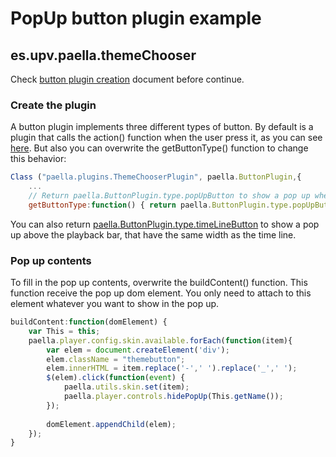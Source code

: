 ---
---

# PopUp button plugin example

## es.upv.paella.themeChooser

Check [button plugin creation](button_plugin.md) document before continue.

### Create the plugin

A button plugin implements three different types of button. By default is a plugin that calls the
action() function when the user press it, as you can see [here](button_plugin.md). But also you can
overwrite the getButtonType() function to change this behavior:

```javascript
Class ("paella.plugins.ThemeChooserPlugin", paella.ButtonPlugin,{
	...
	// Return paella.ButtonPlugin.type.popUpButton to show a pop up when the user press the button	
	getButtonType:function() { return paella.ButtonPlugin.type.popUpButton; },
```

You can also return [paella.ButtonPlugin.type.timeLineButton](timeline_plugin.md) to show a pop up above the playback bar,
that have the same width as the time line.

### Pop up contents

To fill in the pop up contents, overwrite the buildContent() function. This function receive the pop up
dom element. You only need to attach to this element whatever you want to show in the pop up.

```javascript
buildContent:function(domElement) {
	var This = this;
	paella.player.config.skin.available.forEach(function(item){
		var elem = document.createElement('div');
		elem.className = "themebutton";
		elem.innerHTML = item.replace('-',' ').replace('_',' ');
		$(elem).click(function(event) {
			paella.utils.skin.set(item);
			paella.player.controls.hidePopUp(This.getName());
		});
		
		domElement.appendChild(elem);			
	});
}
```
